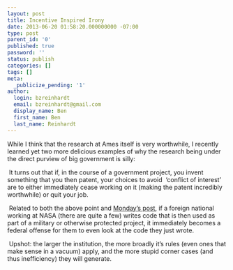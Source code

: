 ```yaml
---
layout: post
title: Incentive Inspired Irony
date: 2013-06-20 01:58:20.000000000 -07:00
type: post
parent_id: '0'
published: true
password: ''
status: publish
categories: []
tags: []
meta:
  _publicize_pending: '1'
author:
  login: bzreinhardt
  email: bzreinhardt@gmail.com
  display_name: Ben
  first_name: Ben
  last_name: Reinhardt
---
```

<p>While I think that the research at Ames itself is very worthwhile, I recently learned yet two more delicious examples of why the research being under the direct purview of big government is silly:</p>
<p> It turns out that if, in the course of a government project, you invent something that you then patent, your choices to avoid  ‘conflict of interest’ are to either immediately cease working on it (making the patent incredibly worthwhile) or quit your job.</p>
<p> Related to both the above point and <a href="http://benjaminreinhardt.wordpress.com/2013/06/18/first-day-thoughts/">Monday’s post</a>, if a foreign national working at NASA (there are quite a few) writes code that is then used as part of a military or otherwise protected project, it immediately becomes a federal offense for them to even look at the code they just wrote.</p>
<p> Upshot: the larger the institution, the more broadly it’s rules (even ones that make sense in a vacuum) apply, and the more stupid corner cases (and thus inefficiency) they will generate. </p>
